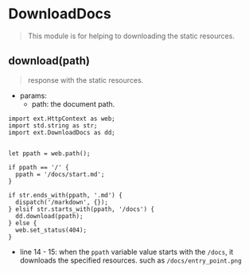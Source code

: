 # DownloadDocs
> This module is for helping to downloading the static resources.

## download(path)
> response with the static resources.

- params:
  - path: the document path.
```
import ext.HttpContext as web;
import std.string as str;
import ext.DownloadDocs as dd;


let ppath = web.path();

if ppath == '/' {
  ppath = '/docs/start.md';
}

if str.ends_with(ppath, '.md') {
  dispatch('/markdown', {});
} elsif str.starts_with(ppath, '/docs') {
  dd.download(ppath);
} else {
  web.set_status(404);
}
```

- line 14 - 15: when the `ppath` variable value starts with the `/docs`, it downloads the specified resources. such as `/docs/entry_point.png`
